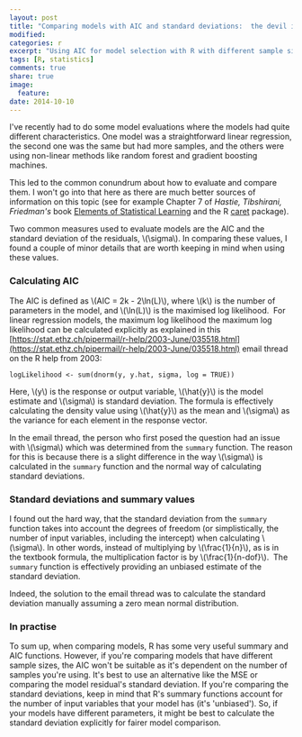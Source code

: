 ```yaml
---
layout: post
title: "Comparing models with AIC and standard deviations:  the devil in the details"
modified:
categories: r
excerpt: "Using AIC for model selection with R with different sample sizes warrants caution."
tags: [R, statistics]
comments: true
share: true
image:
  feature:
date: 2014-10-10
---
```




I've recently had to do some model evaluations where the models had quite different characteristics. 
One model was a straightforward linear regression, the second one was the same but had more samples, 
and the others were using non-linear methods like random forest and gradient boosting machines.

This led to the common conundrum about how to evaluate and compare them. 
I won't go into that here as there are much better sources of information on this topic 
(see for example Chapter 7 of *Hastie, Tibshirani, Friedman's* book 
[Elements of Statistical Learning](http://statweb.stanford.edu/~tibs/ElemStatLearn/) 
and the R [caret](http://cran.r-project.org/web/packages/caret/index.html) package).

Two common measures used to evaluate models are the AIC and the standard deviation of the 
residuals, \\(\sigma\\). In comparing these values, I found a couple of minor details that are 
worth keeping in mind when using these values.

### Calculating AIC
The AIC is defined as \\(AIC = 2k - 2\ln(L)\\), where \\(k\\) is the number of parameters in the 
model, and \\(\ln(L)\\) is the maximised log likelihood.  For linear regression models, the 
maximum log likelihood the maximum log likelihood can be calculated explicitly as 
explained in this [https://stat.ethz.ch/pipermail/r-help/2003-June/035518.html](https://stat.ethz.ch/pipermail/r-help/2003-June/035518.html) 
email thread on the R help from 2003:

```
logLikelihood <- sum(dnorm(y, y.hat, sigma, log = TRUE))
```
Here, \\(y\\) is the response or output variable, \\(\hat{y}\\) is the model estimate and 
\\(\sigma\\) is standard deviation. The formula is effectively calculating the density value 
using \\(\hat{y}\\) as the mean and \\(\sigma\\) as the variance for each element in the response 
vector.

In the email thread, the person who first posed the question had an issue with \\(\sigma\\) 
which was determined from the `summary` function. The reason for this is because there is 
a slight difference in the way \\(\sigma\\) is calculated in the `summary` function and the 
normal way of calculating standard deviations.

### Standard deviations and summary values
I found out the hard way, that the standard deviation from the `summary` function takes 
into account the degrees of freedom (or simplistically, the number of input variables, 
including the intercept) when calculating \\(\sigma\\). In other words, instead of 
multiplying by \\(\frac{1}{n}\\), as is in the textbook formula, the multiplication 
factor is by \\(\frac{1}{n-dof}\\).  The `summary` function is effectively providing an 
unbiased estimate of the standard deviation.

Indeed, the solution to the email thread was to calculate the standard deviation manually 
assuming a zero mean normal distribution.

### In practise
To sum up, when comparing models, R has some very useful summary and AIC functions. 
However, if you're comparing models that have different sample sizes, the AIC won't be 
suitable as it's dependent on the number of samples you're using. It's best to use an 
alternative like the MSE or comparing the model residual's standard deviation. 
If you're comparing the standard deviations, keep in mind that R's summary functions 
account for the number of input variables that your model has (it's 'unbiased'). 
So, if your models have different parameters, it might be best to calculate the 
standard deviation explicitly for fairer model comparison.